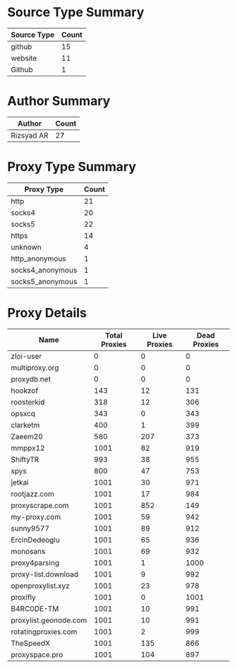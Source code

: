 # Source Type Summary

| Source Type | Count |
|-------------|-------|
| github | 15 |
| website | 11 |
| Github | 1 |


# Author Summary

| Author | Count |
|--------|-------|
| Rizsyad AR | 27 |


# Proxy Type Summary

| Proxy Type | Count |
|------------|-------|
| http | 21 |
| socks4 | 20 |
| socks5 | 22 |
| https | 14 |
| unknown | 4 |
| http_anonymous | 1 |
| socks4_anonymous | 1 |
| socks5_anonymous | 1 |


# Proxy Details

| Name | Total Proxies | Live Proxies | Dead Proxies |
|------|---------------|--------------|---------------|
| zloi-user | 0 | 0 | 0 |
| multiproxy.org | 0 | 0 | 0 |
| proxydb.net | 0 | 0 | 0 |
| hookzof | 143 | 12 | 131 |
| roosterkid | 318 | 12 | 306 |
| opsxcq | 343 | 0 | 343 |
| clarketm | 400 | 1 | 399 |
| Zaeem20 | 580 | 207 | 373 |
| mmppx12 | 1001 | 82 | 919 |
| ShiftyTR | 993 | 38 | 955 |
| spys | 800 | 47 | 753 |
| jetkai | 1001 | 30 | 971 |
| rootjazz.com | 1001 | 17 | 984 |
| proxyscrape.com | 1001 | 852 | 149 |
| my-proxy.com | 1001 | 59 | 942 |
| sunny9577 | 1001 | 89 | 912 |
| ErcinDedeoglu | 1001 | 65 | 936 |
| monosans | 1001 | 69 | 932 |
| proxy4parsing | 1001 | 1 | 1000 |
| proxy-list.download | 1001 | 9 | 992 |
| openproxylist.xyz | 1001 | 23 | 978 |
| proxifly | 1001 | 0 | 1001 |
| B4RC0DE-TM | 1001 | 10 | 991 |
| proxylist.geonode.com | 1001 | 10 | 991 |
| rotatingproxies.com | 1001 | 2 | 999 |
| TheSpeedX | 1001 | 135 | 866 |
| proxyspace.pro | 1001 | 104 | 897 |
